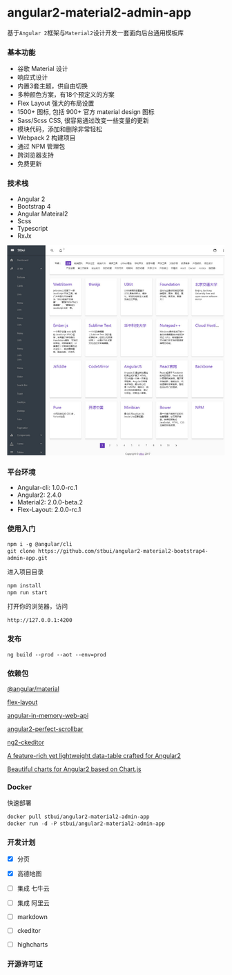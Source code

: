 # angular2-material2-admin-app

基于`Angular 2`框架与`Material2`设计开发一套面向后台通用模板库

### 基本功能
- 谷歌 Material 设计
- 响应式设计
- 内置3套主题，供自由切换
- 多种颜色方案，有18个预定义的方案
- Flex Layout 强大的布局设置
- 1500+ 图标, 包括 900+ 官方 material design 图标
- Sass/Scss CSS, 很容易通过改变一些变量的更新
- 模块代码，添加和删除非常轻松
- Webpack 2 构建项目
- 通过 NPM 管理包
- 跨浏览器支持
- 免费更新

### 技术栈
- Angular 2
- Bootstrap 4
- Angular Mateiral2
- Scss
- Typescript
- RxJx


![demo image](src/assets/images-demo/2017-04-07_202402.jpg)

### 平台环境

* Angular-cli:    1.0.0-rc.1
* Angular2:       2.4.0
* Material2:      2.0.0-beta.2
* Flex-Layout:    2.0.0-rc.1

### 使用入门

```
npm i -g @angular/cli
git clone https://github.com/stbui/angular2-material2-bootstrap4-admin-app.git
```

进入项目目录
```
npm install
npm run start
```
打开你的浏览器，访问
```
http://127.0.0.1:4200
```

### 发布

```
ng build --prod --aot --env=prod
```
 

### 依赖包

[@angular/material](https://github.com/angular/material2)

[flex-layout](https://github.com/angular/flex-layout)

[angular-in-memory-web-api](https://github.com/angular/in-memory-web-api)

[angular2-perfect-scrollbar](https://www.npmjs.com/package/angular2-perfect-scrollbar)

[ng2-ckeditor](https://github.com/chymz/ng2-ckeditor)

[A feature-rich yet lightweight data-table crafted for Angular2](https://github.com/swimlane/angular2-data-table)

[Beautiful charts for Angular2 based on Chart.js](https://github.com/valor-software/ng2-charts)


### Docker

快速部署

```
docker pull stbui/angular2-material2-admin-app
docker run -d -P stbui/angular2-material2-admin-app
```

### 开发计划

- [x] 分页
- [x] 高德地图
- [ ] 集成 七牛云
- [ ] 集成 阿里云
- [ ] markdown
- [ ] ckeditor
- [ ] highcharts


### 开源许可证

